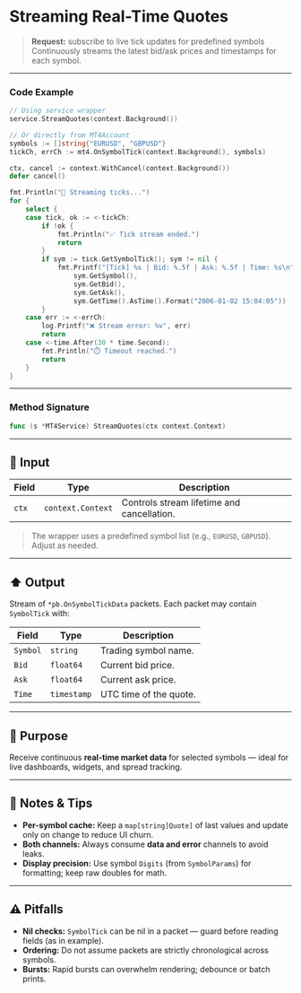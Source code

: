 # Streaming Real-Time Quotes

> **Request:** subscribe to live tick updates for predefined symbols
> Continuously streams the latest bid/ask prices and timestamps for each symbol.

---

### Code Example

```go
// Using service wrapper
service.StreamQuotes(context.Background())

// Or directly from MT4Account
symbols := []string{"EURUSD", "GBPUSD"}
tickCh, errCh := mt4.OnSymbolTick(context.Background(), symbols)

ctx, cancel := context.WithCancel(context.Background())
defer cancel()

fmt.Println("🔄 Streaming ticks...")
for {
    select {
    case tick, ok := <-tickCh:
        if !ok {
            fmt.Println("✅ Tick stream ended.")
            return
        }
        if sym := tick.GetSymbolTick(); sym != nil {
            fmt.Printf("[Tick] %s | Bid: %.5f | Ask: %.5f | Time: %s\n",
                sym.GetSymbol(),
                sym.GetBid(),
                sym.GetAsk(),
                sym.GetTime().AsTime().Format("2006-01-02 15:04:05"))
        }
    case err := <-errCh:
        log.Printf("❌ Stream error: %v", err)
        return
    case <-time.After(30 * time.Second):
        fmt.Println("⏱️ Timeout reached.")
        return
    }
}
```

---

### Method Signature

```go
func (s *MT4Service) StreamQuotes(ctx context.Context)
```

---

## 🔽 Input

| Field | Type              | Description                                |
| ----- | ----------------- | ------------------------------------------ |
| `ctx` | `context.Context` | Controls stream lifetime and cancellation. |

> The wrapper uses a predefined symbol list (e.g., `EURUSD`, `GBPUSD`). Adjust as needed.

---

## ⬆️ Output

Stream of `*pb.OnSymbolTickData` packets. Each packet may contain `SymbolTick` with:

| Field    | Type        | Description            |
| -------- | ----------- | ---------------------- |
| `Symbol` | `string`    | Trading symbol name.   |
| `Bid`    | `float64`   | Current bid price.     |
| `Ask`    | `float64`   | Current ask price.     |
| `Time`   | `timestamp` | UTC time of the quote. |

---

## 🎯 Purpose

Receive continuous **real-time market data** for selected symbols — ideal for live dashboards, widgets, and spread tracking.

---

## 🧩 Notes & Tips

* **Per-symbol cache:** Keep a `map[string]Quote]` of last values and update only on change to reduce UI churn.
* **Both channels:** Always consume **data and error** channels to avoid leaks.
* **Display precision:** Use symbol `Digits` (from `SymbolParams`) for formatting; keep raw doubles for math.

---

## ⚠️ Pitfalls

* **Nil checks:** `SymbolTick` can be nil in a packet — guard before reading fields (as in example).
* **Ordering:** Do not assume packets are strictly chronological across symbols.
* **Bursts:** Rapid bursts can overwhelm rendering; debounce or batch prints.

